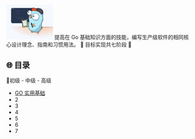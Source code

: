 <img src="./images/README/go-intro.svg" alt="go-intro" width="25%" />  提高在 Go 基础知识方面的技能，编写生产级软件的相同核心设计理念、指南和习惯用法。
🚀 目标实现共七阶段 🚀

## 🌐 目录

🧩初级 - 中级 - 高级

+ [GO 实用基础]()
+ 2
+ 3
+ 4
+ 5
+ 6
+ 7
